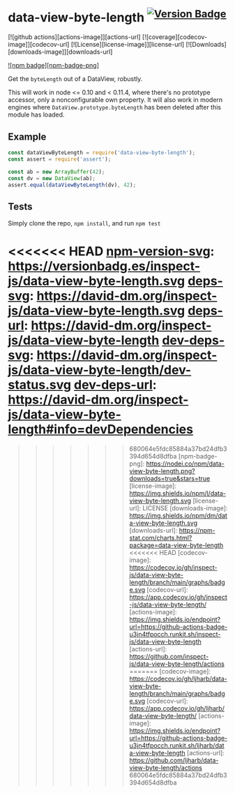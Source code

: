# data-view-byte-length <sup>[![Version Badge][npm-version-svg]][package-url]</sup>

[![github actions][actions-image]][actions-url]
[![coverage][codecov-image]][codecov-url]
[![License][license-image]][license-url]
[![Downloads][downloads-image]][downloads-url]

[![npm badge][npm-badge-png]][package-url]

Get the `byteLength` out of a DataView, robustly.

This will work in node <= 0.10 and < 0.11.4, where there's no prototype accessor, only a nonconfigurable own property.
It will also work in modern engines where `DataView.prototype.byteLength` has been deleted after this module has loaded.

## Example

```js
const dataViewByteLength = require('data-view-byte-length');
const assert = require('assert');

const ab = new ArrayBuffer(42);
const dv = new DataView(ab);
assert.equal(dataViewByteLength(dv), 42);
```

## Tests
Simply clone the repo, `npm install`, and run `npm test`

[package-url]: https://npmjs.org/package/data-view-byte-length
<<<<<<< HEAD
[npm-version-svg]: https://versionbadg.es/inspect-js/data-view-byte-length.svg
[deps-svg]: https://david-dm.org/inspect-js/data-view-byte-length.svg
[deps-url]: https://david-dm.org/inspect-js/data-view-byte-length
[dev-deps-svg]: https://david-dm.org/inspect-js/data-view-byte-length/dev-status.svg
[dev-deps-url]: https://david-dm.org/inspect-js/data-view-byte-length#info=devDependencies
=======
[npm-version-svg]: https://versionbadg.es/ljharb/data-view-byte-length.svg
[deps-svg]: https://david-dm.org/ljharb/data-view-byte-length.svg
[deps-url]: https://david-dm.org/ljharb/data-view-byte-length
[dev-deps-svg]: https://david-dm.org/ljharb/data-view-byte-length/dev-status.svg
[dev-deps-url]: https://david-dm.org/ljharb/data-view-byte-length#info=devDependencies
>>>>>>> 680064e5fdc85884a37bd24dfb3394d654d8dfba
[npm-badge-png]: https://nodei.co/npm/data-view-byte-length.png?downloads=true&stars=true
[license-image]: https://img.shields.io/npm/l/data-view-byte-length.svg
[license-url]: LICENSE
[downloads-image]: https://img.shields.io/npm/dm/data-view-byte-length.svg
[downloads-url]: https://npm-stat.com/charts.html?package=data-view-byte-length
<<<<<<< HEAD
[codecov-image]: https://codecov.io/gh/inspect-js/data-view-byte-length/branch/main/graphs/badge.svg
[codecov-url]: https://app.codecov.io/gh/inspect-js/data-view-byte-length/
[actions-image]: https://img.shields.io/endpoint?url=https://github-actions-badge-u3jn4tfpocch.runkit.sh/inspect-js/data-view-byte-length
[actions-url]: https://github.com/inspect-js/data-view-byte-length/actions
=======
[codecov-image]: https://codecov.io/gh/ljharb/data-view-byte-length/branch/main/graphs/badge.svg
[codecov-url]: https://app.codecov.io/gh/ljharb/data-view-byte-length/
[actions-image]: https://img.shields.io/endpoint?url=https://github-actions-badge-u3jn4tfpocch.runkit.sh/ljharb/data-view-byte-length
[actions-url]: https://github.com/ljharb/data-view-byte-length/actions
>>>>>>> 680064e5fdc85884a37bd24dfb3394d654d8dfba
